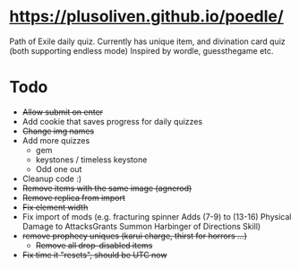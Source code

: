 # https://plusoliven.github.io/poedle/

Path of Exile daily quiz.
Currently has unique item, and divination card quiz (both supporting endless mode)
Inspired by wordle, guessthegame etc.

# Todo
- ~~Allow submit on enter~~
- Add cookie that saves progress for daily quizzes
- ~~Change img names~~
- Add more quizzes 
  - gem
  - keystones / timeless keystone
  - Odd one out
- Cleanup code :)
- ~~Remove items with the same image (agnerod)~~
- ~~Remove replica from import~~
- ~~Fix element width~~
- Fix import of mods (e.g. fracturing spinner Adds (7-9) to (13-16) Physical Damage to AttacksGrants Summon Harbinger of Directions Skill)
- ~~remove prophecy uniques (karui charge, thirst for horrors ...)~~
  - ~~Remove all drop-disabled items~~
- ~~Fix time it "resets", should be UTC now~~
